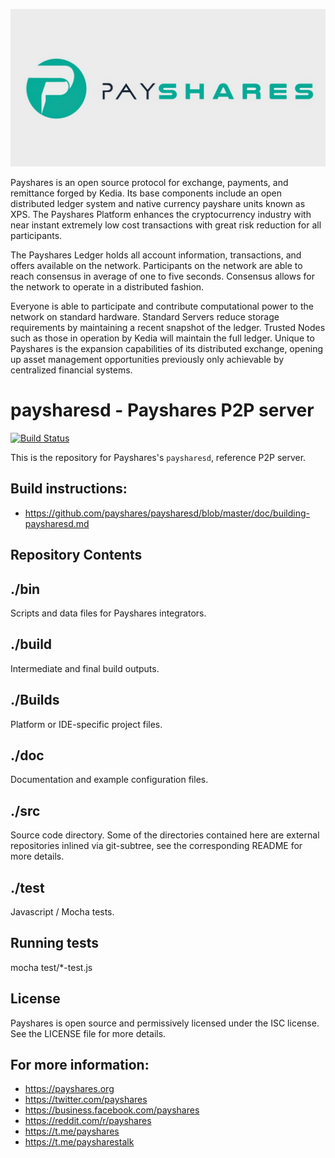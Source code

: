 ![Payshares](/assets/payshares.jpg)

Payshares is an open source protocol for exchange, payments, and remittance forged by Kedia.  Its base components include an open distributed ledger system and native currency payshare units known as XPS.  The Payshares Platform enhances the cryptocurrency industry with near instant extremely low cost transactions with great risk reduction for all participants.

The Payshares Ledger holds all account information, transactions, and offers available on the network.  Participants on the network are able to reach consensus in average of one to five seconds.  Consensus allows for the network to operate in a distributed fashion.

Everyone is able to participate and contribute computational power to the network on standard hardware.  Standard Servers reduce storage requirements by maintaining a recent snapshot of the ledger.  Trusted Nodes such as those in operation by Kedia will maintain the full ledger.  Unique to Payshares is the expansion capabilities of its distributed exchange, opening up asset management opportunities previously only achievable by centralized financial systems.

paysharesd - Payshares P2P server
=================================

[![Build Status](https://travis-ci.org/Payshares/paysharesd.svg?branch=master)](https://travis-ci.org/Payshares/paysharesd)

This is the repository for Payshares's `paysharesd`, reference P2P server.

Build instructions:
-------------------

* https://github.com/payshares/paysharesd/blob/master/doc/building-paysharesd.md


Repository Contents
-------------------

./bin
-----
Scripts and data files for Payshares integrators.

./build
-------
Intermediate and final build outputs.

./Builds
--------
Platform or IDE-specific project files.

./doc
-----
Documentation and example configuration files.

./src
-----
Source code directory. Some of the directories contained here are
external repositories inlined via git-subtree, see the corresponding
README for more details.

./test
------
Javascript / Mocha tests.

Running tests
-------------
mocha test/*-test.js


License
-------
Payshares is open source and permissively licensed under the ISC license. See the
LICENSE file for more details.

For more information:
---------------------
* https://payshares.org
* https://twitter.com/payshares
* https://business.facebook.com/payshares
* https://reddit.com/r/payshares
* https://t.me/payshares
* https://t.me/paysharestalk
